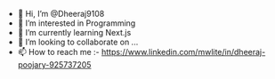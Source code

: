 - 👋 Hi, I’m @Dheeraj9108
- 👀 I’m interested in Programming
- 🌱 I’m currently learning Next.js
- 💞️ I’m looking to collaborate on ...
- 📫 How to reach me :- https://www.linkedin.com/mwlite/in/dheeraj-poojary-925737205

<!---
Dheeraj9108/Dheeraj9108 is a ✨ special ✨ repository because its `README.md` (this file) appears on your GitHub profile.
You can click the Preview link to take a look at your changes.
--->
